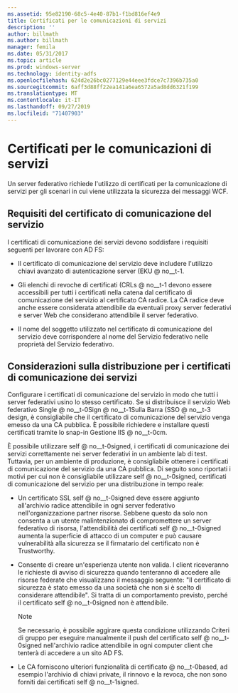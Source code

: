 ```yaml
---
ms.assetid: 95e82190-68c5-4e40-87b1-f1bd816ef4e9
title: Certificati per le comunicazioni di servizi
description: ''
author: billmath
ms.author: billmath
manager: femila
ms.date: 05/31/2017
ms.topic: article
ms.prod: windows-server
ms.technology: identity-adfs
ms.openlocfilehash: 624d2e26bc0277129e44eee3fdce7c7396b735a0
ms.sourcegitcommit: 6aff3d88ff22ea141a6ea6572a5ad8dd6321f199
ms.translationtype: MT
ms.contentlocale: it-IT
ms.lasthandoff: 09/27/2019
ms.locfileid: "71407903"
---
```

# <a name="service-communications-certificates"></a>Certificati per le comunicazioni di servizi

Un server federativo richiede l'utilizzo di certificati per la comunicazione di servizi per gli scenari in cui viene utilizzata la sicurezza dei messaggi WCF.  
  
## <a name="service-communication-certificate-requirements"></a>Requisiti del certificato di comunicazione del servizio  
I certificati di comunicazione dei servizi devono soddisfare i requisiti seguenti per lavorare con AD FS:  
  
-   Il certificato di comunicazione del servizio deve includere l'utilizzo chiavi avanzato di autenticazione server \(EKU @ no__t-1.  
  
-   Gli elenchi di revoche di certificati \(CRLs @ no__t-1 devono essere accessibili per tutti i certificati nella catena dal certificato di comunicazione del servizio al certificato CA radice. La CA radice deve anche essere considerata attendibile da eventuali proxy server federativi e server Web che considerano attendibile il server federativo.  
  
-   Il nome del soggetto utilizzato nel certificato di comunicazione del servizio deve corrispondere al nome del Servizio federativo nelle proprietà del Servizio federativo.  
  
## <a name="deployment-considerations-for-service-communication-certificates"></a>Considerazioni sulla distribuzione per i certificati di comunicazione dei servizi  
Configurare i certificati di comunicazione del servizio in modo che tutti i server federativi usino lo stesso certificato. Se si distribuisce il servizio Web federativo Single @ no__t-0Sign @ no__t-1Sulla Barra \(SSO @ no__t-3 design, è consigliabile che il certificato di comunicazione del servizio venga emesso da una CA pubblica. È possibile richiedere e installare questi certificati tramite lo snap-in Gestione IIS @ no__t-0cm.  
  
È possibile utilizzare self @ no__t-0signed, i certificati di comunicazione dei servizi correttamente nei server federativi in un ambiente lab di test. Tuttavia, per un ambiente di produzione, è consigliabile ottenere i certificati di comunicazione del servizio da una CA pubblica. Di seguito sono riportati i motivi per cui non è consigliabile utilizzare self @ no__t-0signed, certificati di comunicazione del servizio per una distribuzione in tempo reale:  
  
-   Un certificato SSL self @ no__t-0signed deve essere aggiunto all'archivio radice attendibile in ogni server federativo nell'organizzazione partner risorse. Sebbene questo da solo non consenta a un utente malintenzionato di compromettere un server federativo di risorsa, l'attendibilità dei certificati self @ no__t-0signed aumenta la superficie di attacco di un computer e può causare vulnerabilità alla sicurezza se il firmatario del certificato non è Trustworthy.  
  
-   Consente di creare un'esperienza utente non valida. I client riceveranno le richieste di avviso di sicurezza quando tenteranno di accedere alle risorse federate che visualizzano il messaggio seguente: "Il certificato di sicurezza è stato emesso da una società che non si è scelto di considerare attendibile". Si tratta di un comportamento previsto, perché il certificato self @ no__t-0signed non è attendibile.  
  
    > [!NOTE]  
    > Se necessario, è possibile aggirare questa condizione utilizzando Criteri di gruppo per eseguire manualmente il push del certificato self @ no__t-0signed nell'archivio radice attendibile in ogni computer client che tenterà di accedere a un sito AD FS.  
  
-   Le CA forniscono ulteriori funzionalità di certificato @ no__t-0based, ad esempio l'archivio di chiavi private, il rinnovo e la revoca, che non sono forniti dai certificati self @ no__t-1signed.  
  


